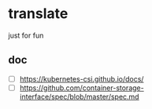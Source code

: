 # translate
just for fun
## doc
- [ ] https://kubernetes-csi.github.io/docs/
- [ ] https://github.com/container-storage-interface/spec/blob/master/spec.md
